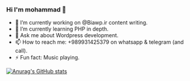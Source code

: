 ### Hi I'm mohammad 👋

- 🔭 I’m currently working on @Biawp.ir content writing.
- 🌱 I’m currently learning PHP in depth.
- 💬 Ask me about Wordpress development.
- 📫 How to reach me: +989931425379 on whatsapp & telegram (and call).
- ⚡ Fun fact: Music playing.

[![Anurag's GitHub stats](https://github-readme-stats.vercel.app/api?username=mohammadYousefiDev)](https://github.com/anuraghazra/github-readme-stats)
